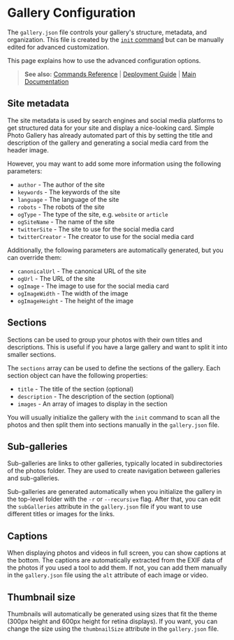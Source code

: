 # Gallery Configuration

The `gallery.json` file controls your gallery's structure, metadata, and organization. This file is created by the [`init` command](./commands/init.md) but can be manually edited for advanced customization.

This page explains how to use the advanced configuration options.

> **See also:** [Commands Reference](./commands/README.md) | [Deployment Guide](./deployment.md) | [Main Documentation](./README.md)

## Site metadata

The site metadata is used by search engines and social media platforms to get structured data for your site and display a nice-looking card. Simple Photo Gallery has already automated part of this by setting the title and description of the gallery and generating a social media card from the header image.

However, you may want to add some more information using the following parameters:

- `author` - The author of the site
- `keywords` - The keywords of the site
- `language` - The language of the site
- `robots` - The robots of the site
- `ogType` - The type of the site, e.g. `website` or `article`
- `ogSiteName` - The name of the site
- `twitterSite` - The site to use for the social media card
- `twitterCreator` - The creator to use for the social media card

Additionally, the following parameters are automatically generated, but you can override them:

- `canonicalUrl` - The canonical URL of the site
- `ogUrl` - The URL of the site
- `ogImage` - The image to use for the social media card
- `ogImageWidth` - The width of the image
- `ogImageHeight` - The height of the image

## Sections

Sections can be used to group your photos with their own titles and descriptions. This is useful if you have a large gallery and want to split it into smaller sections.

The `sections` array can be used to define the sections of the gallery. Each section object can have the following properties:

- `title` - The title of the section (optional)
- `description` - The description of the section (optional)
- `images` - An array of images to display in the section

You will usually initialize the gallery with the `init` command to scan all the photos and then split them into sections manually in the `gallery.json` file.

## Sub-galleries

Sub-galleries are links to other galleries, typically located in subdirectories of the photos folder. They are used to create navigation between galleries and sub-galleries.

Sub-galleries are generated automatically when you initialize the gallery in the top-level folder with the `-r` or `--recursive` flag. After that, you can edit the `subGalleries` attribute in the `gallery.json` file if you want to use different titles or images for the links.

## Captions

When displaying photos and videos in full screen, you can show captions at the bottom. The captions are automatically extracted from the EXIF data of the photos if you used a tool to add them. If not, you can add them manually in the `gallery.json` file using the `alt` attribute of each image or video.

## Thumbnail size

Thumbnails will automatically be generated using sizes that fit the theme (300px height and 600px height for retina displays). If you want, you can change the size using the `thumbnailSize` attribute in the `gallery.json` file.
